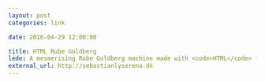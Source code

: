 ```yaml
---
layout: post
categories: link

date: 2016-04-29 12:00:00

title: HTML Rube Goldberg
lede: A mesmerising Rube Goldberg machine made with <code>HTML</code> form elements and their form element-specific attributes and states, like <code>checked</code>, <code>:focus</code>, and <code>value</code>.
external_url: http://sebastianlyserena.dk
---
```

